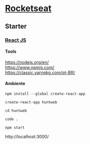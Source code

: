 # [Rocketseat](https://rocketseat.com.br/)

## Starter

### [React JS](https://pt-br.reactjs.org/)

#### Tools

https://nodejs.org/en/  
https://www.npmjs.com/  
https://classic.yarnpkg.com/pt-BR/  

#### Ambiente

```
npm install --global create-react-app
```

```
create-react-app huntweb
```

```
cd huntweb
```

```
code .
```

```
npm start
```

http://localhost:3000/